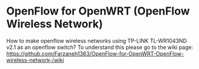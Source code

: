 # OpenFlow for OpenWRT (OpenFlow Wireless Network)

How to make openflow wireless networks using TP-LINK TL-WR1043ND v2.1 as an openflow switch?
To understand this please go to the wiki page: 
https://github.com/Farzaneh1363/OpenFlow-for-OpenWRT-OpenFlow-wireless-network-/wiki
